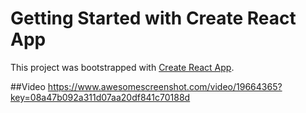 # Getting Started with Create React App

This project was bootstrapped with [Create React App](https://github.com/facebook/create-react-app).

##Video
https://www.awesomescreenshot.com/video/19664365?key=08a47b092a311d07aa20df841c70188d

